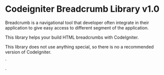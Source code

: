 # Codeigniter Breadcrumb Library v1.0

Breadcrumb is a navigational tool that developer often integrate in their application to give easy access to different segment of the application.

This library helps your build HTML breadcrumbs with CodeIgniter.

This library does not use anything special, so there is no a recommended version of CodeIgniter.

`
<?php
print 'Lorand';
?>
`